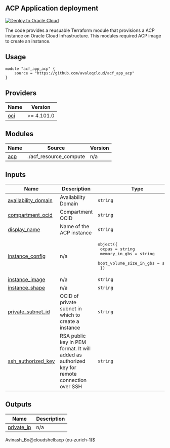 ## ACP Application deployment

[![Deploy to Oracle Cloud](https://oci-resourcemanager-plugin.plugins.oci.oraclecloud.com/latest/deploy-to-oracle-cloud.svg)](https://cloud.oracle.com/resourcemanager/stacks/create?zipUrl=https://objectstorage.eu-zurich-1.oraclecloud.com/p/4DcEi4tGw_rs-eCEhkvprCcv8Fjs-PBgldfmaPrNXXpQTMe7NbihQj8YB5QZXOgs/n/zrr2g2bttf8t/b/iso/o/acf_app_acp_new.zip)

The code provides a reusuable Terraform module that provisions a ACP instance on Oracle Cloud Infrastructure.  This modules required ACP image to create an instance. 


## Usage
 
    module "acf_app_acp" {
        source = "https://github.com/avaloqcloud/acf_app_acp"
    }



## Providers

| Name | Version |
|------|---------|
| <a name="provider_oci"></a> [oci](#provider\_oci) | >= 4.101.0 |



## Modules

| Name | Source | Version |
|------|--------|---------|
| <a name="module_acp"></a> [acp](#module\_acp) | ./acf_resource_compute | n/a |


## Inputs

| Name | Description | Type | Default | Required |
|------|-------------|------|---------|:--------:|
| <a name="input_availability_domain"></a> [availability\_domain](#input\_availability\_domain) | Availability Domain | `string` | n/a | yes |
| <a name="input_compartment_ocid"></a> [compartment\_ocid](#input\_compartment\_ocid) | Compartment OCID | `string` | n/a | yes |
| <a name="input_display_name"></a> [display\_name](#input\_display\_name) | Name of the ACP instance | `string` | n/a | yes |
| <a name="input_instance_config"></a> [instance\_config](#input\_instance\_config) | n/a | <pre>object({<br>    ocpus = string<br>    memory_in_gbs = string<br>    boot_volume_size_in_gbs = string<br>  })</pre> | <pre>{<br>  "boot_volume_size_in_gbs": "500",<br>  "memory_in_gbs": "48",<br>  "ocpus": "6"<br>}</pre> | no |
| <a name="input_instance_image"></a> [instance\_image](#input\_instance\_image) | n/a | `string` | n/a | yes |
| <a name="input_instance_shape"></a> [instance\_shape](#input\_instance\_shape) | n/a | `string` | n/a | yes |
| <a name="input_private_subnet_id"></a> [private\_subnet\_id](#input\_private\_subnet\_id) | OCID of private subnet in which to create a instance | `string` | n/a | yes |
| <a name="input_ssh_authorized_key"></a> [ssh\_authorized\_key](#input\_ssh\_authorized\_key) | RSA public key in PEM format. It will added as authorized key for remote connection over SSH | `string` | n/a | yes |


## Outputs

| Name | Description |
|------|-------------|
| <a name="output_private_ip"></a> [private\_ip](#output\_private\_ip) | n/a |
<!-- END_TF_DOCS -->Avinash_Bo@cloudshell:acp (eu-zurich-1)$ 
